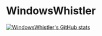 # WindowsWhistler
[![WindowsWhistler's GitHub stats](https://github-readme-stats.vercel.app/api?username=WindowsWhistler)](https://github.com/anuraghazra/github-readme-stats)
